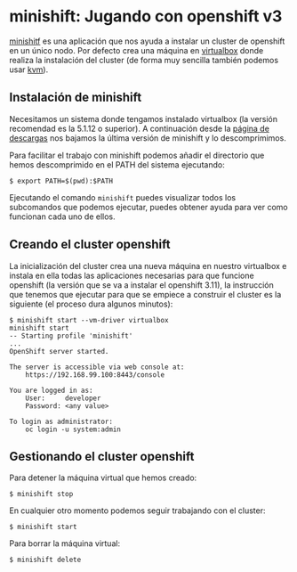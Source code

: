 # minishift: Jugando con openshift v3 

[minishitf](https://docs.okd.io/latest/minishift/index.html) es una aplicación que nos ayuda a instalar un cluster de openshift en un único nodo. Por defecto crea una máquina en [virtualbox](https://docs.okd.io/latest/minishift/getting-started/setting-up-virtualization-environment.html#setting-up-kvm-driver) donde realiza la instalación del cluster (de forma muy sencilla también podemos usar [kvm](https://docs.okd.io/latest/minishift/getting-started/setting-up-virtualization-environment.html#setting-up-kvm-driver)).

## Instalación de minishift

Necesitamos un sistema donde tengamos instalado virtualbox (la versión recomendad es la 5.1.12 o superior). A continuación desde la [página de descargas](https://github.com/minishift/minishift/releases) nos bajamos la última versión de minishift y lo descomprimimos.

Para facilitar el trabajo con minishift podemos añadir el directorio que hemos descomprimido en el PATH del sistema ejecutando:

    $ export PATH=$(pwd):$PATH


Ejecutando el comando `minishift` puedes visualizar todos los subcomandos que podemos ejecutar, puedes obtener ayuda para ver como funcionan cada uno de ellos.

## Creando el cluster openshift

La inicialización del cluster crea una nueva máquina en nuestro virtualbox e instala en ella todas las aplicaciones necesarias para que funcione openshift (la versión que se va a instalar el openshift 3.11), la instrucción que tenemos que ejecutar para que se empiece a construir el cluster es la siguiente (el proceso dura algunos minutos):

    $ minishift start --vm-driver virtualbox
    minishift start       
    -- Starting profile 'minishift'
    ...
    OpenShift server started.

    The server is accessible via web console at:
        https://192.168.99.100:8443/console

    You are logged in as:
        User:     developer
        Password: <any value>

    To login as administrator:
        oc login -u system:admin

## Gestionando el cluster openshift

Para detener la máquina virtual que hemos creado:

    $ minishift stop

En cualquier otro momento podemos seguir trabajando con el cluster:

    $ minishift start

Para borrar la máquina virtual:

    $ minishift delete


